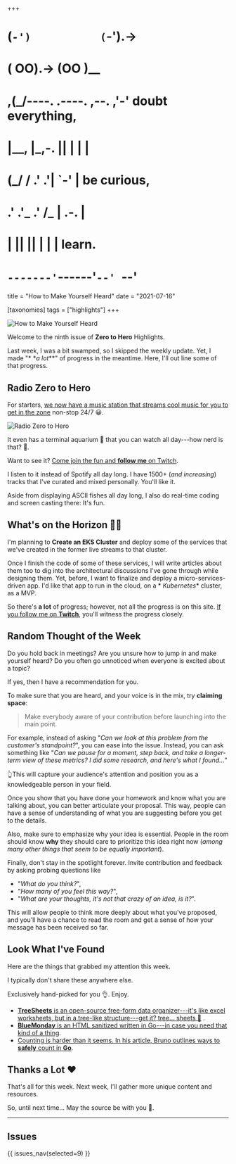 +++
#   (`-')           (`-').->
#   ( OO).->        (OO )__
# ,(_/----. .----. ,--. ,'-' doubt everything,
# |__,    |\_,-.  ||  | |  |
#  (_/   /    .' .'|  `-'  | be curious,
#  .'  .'_  .'  /_ |  .-.  |
# |       ||      ||  | |  | learn.
# `-------'`------'`--' `--'

title = "How to Make Yourself Heard"
date = "2021-07-16"

[taxonomies]
tags = ["highlights"]
+++

![How to Make Yourself Heard](/images/size/w1200/2024/03/dj.png)

Welcome to the ninth issue of **Zero to Hero** Highlights.

Last week, I was a bit swamped, so I skipped the weekly update. Yet, I made "*
*_a lot_**" of progress in the meantime. Here, I'll out line some of that
progress.

## Radio Zero to Hero

For starters, [we now have a music station that streams cool music for 
you to get in the zone](https://twitch.tv/VadidekiVolkan) non-stop 24/7 😀.

![Radio Zero to Hero](/images/2021/07/Screen-Shot-2021-07-16-at-9.25.33-AM.png)

It even has a terminal aquarium 🐠 that you can watch all day---how nerd is that?
🙂.

Want to see it? [Come join the fun and **follow me** on Twitch](https://twitch.tv/VadidekiVolkan).

I listen to it instead of Spotify all day long. I have 1500+ (*and increasing*)
tracks that I've curated and mixed personally. You'll like it.

Aside from displaying ASCII fishes all day long, I also do real-time coding and
screen casting there: It's fun.

## What's on the Horizon 👩‍🍳

I'm planning to **Create an EKS Cluster** and deploy some of the services
that we've created in the former live streams to that cluster.

Once I finish the code of some of these services, I will write articles about
them too to dig into the architectural discussions I've gone through while
designing them. Yet, before, I want to finalize and deploy a
micro-services-driven app. I'd like that app to run in the cloud, on a *
*Kubernetes** cluster, as a MVP.

So there's **a lot** of progress; however, not all the progress is on this
site. [If you follow me on **Twitch**](https://twitch.tv/VadidekiVolkan),
you'll witness the progress closely.

## Random Thought of the Week

Do you hold back in meetings? Are you unsure how to jump in and make yourself
heard? Do you often go unnoticed when everyone is excited about a topic?

If yes, then I have a recommendation for you.

To make sure that you are heard, and your voice is in the mix, try **claiming
space**:

> Make everybody aware of your contribution before launching into the main
> point.

For example, instead of asking "*Can we look at this problem from the customer's
standpoint?*", you can ease into the issue. Instead, you can ask something
like "*Can we pause for a moment, step back, and take a longer-term view of
these metrics? I did some research, and here's what I found...*"

👆This will capture your audience's attention and position you as a knowledgeable
person in your field.

Once you show that you have done your homework and know what you are talking
about, you can better articulate your proposal. This way, people can have a
sense of understanding of what you are suggesting before you get to the details.

Also, make sure to emphasize why your idea is essential. People in the room
should know **why** they should care to prioritize this idea right now (*among
many other things that seem to be equally important*).

Finally, don't stay in the spotlight forever. Invite contribution and feedback
by asking probing questions like

* "*What do you think?*",
* "*How many of you feel this way?*",
* "*What are your thoughts, it's not that crazy of an idea, is it?*".

This will allow people to think more deeply about what you've proposed, and
you'll have a chance to read the room and get a sense of how your message has
been received so far.

## Look What I've Found

Here are the things that grabbed my attention this week.

I typically don't share these anywhere else.

Exclusively hand-picked for you 👌. Enjoy.

* [**TreeSheets** is an open-source free-form data organizer---it's like excel worksheets, but in a tree-like structure---get it? tree... sheets 🙂](https://strlen.com/treesheets/) .
* [**BlueMonday** is an HTML sanitized written in Go---in case you need that kind of a thing](https://github.com/microcosm-cc/bluemonday).
* [Counting is harder than it seems. In his article, Bruno outlines ways to **safely** count in **Go**](https://brunocalza.me/there-are-many-ways-to-safely-count/).

## Thanks a Lot ❤️

That's all for this week. Next week, I'll gather more unique content and
resources.

So, until next time... May the source be with you 🦄.

--------

## Issues

{{ issues_nav(selected=9) }}
